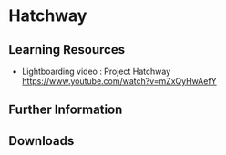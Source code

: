 # Hatchway

## Learning Resources

* Lightboarding video : Project Hatchway <https://www.youtube.com/watch?v=mZxQyHwAefY>

## Further Information

## Downloads
